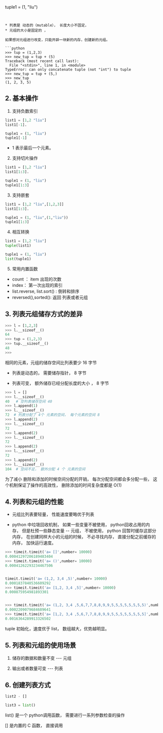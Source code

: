 
tuple1 = (1, "liu")
```


* 列表是 动态的（mutable）， 长度大小不固定，
* 元组的大小是固定的 ，

如果想对元组进行改变，只能开辟一块新的内存，创建新的元组。

```python
>>> tup = (1,2,3)
>>> new_tup = tup + (5)
Traceback (most recent call last):
  File "<stdin>", line 1, in <module>
TypeError: can only concatenate tuple (not "int") to tuple
>>> new_tup = tup + (5,)
>>> new_tup
(1, 2, 3, 5)
```


## 2. 基本操作

1. 支持负数索引
```python
list1 = [1,2 "liu"]
list1[-1].

tuple1 = (1, "liu")
tuple1[-1]
```
- 1 表示最后一个元素。


2. 支持切片操作

```python
list1 = [1,2 "liu"]
list1[1:3].

tuple1 = (1, "liu")
tuple1[1:3]
```


3. 支持嵌套


```python
list1 = [1,2 "liu",[1,2,3]]
list1[1:3].

tuple1 = (1, "liu",(1,"liu"))
tuple1[1:3]
```


4. 相互转换

```python
list1 = [1,2 "liu"]
tuple(list1)

tuple1 = (1, "liu")
list(tuple1)
```

5. 常用内置函数

* count ： item 出现的次数
* index： 第一次出现的索引
* list.reverse, list.sort() : 倒转和排序
* reversed(),sorted(): 返回 列表或者元组


## 3. 列表元组储存方式的差异

```python
>>> l = [1,2,3]
>>> l.__sizeof__()
64
>>> tup = (1,2,3)
>>> tup.__sizeof__()
48
>>>
```


相同的元素，元组的储存空间比列表要少 16 字节

* 列表是动态的， 需要储存指针， 8 字节

* 列表可变， 额外储存已经分配长度的大小 ， 8 字节

```python
>>> l = []
>>> l.__sizeof__()
40   # 空列表储存空间 40
>>> l.append(1)
>>> l.__sizeof__()
72  # 列表分配了 4个 元素的空间， 每个元素的空间 8
>>> l.append(2)
>>> l.__sizeof__()
72
>>> l.append(2)
>>> l.__sizeof__()
72
>>> l.append(2)
>>> l.__sizeof__()
72
>>> l.append(2)
>>> l.__sizeof__()
104  # 空间不足， 额外分配 4 个 元素的空间

```


为了减小 删除和添加的时候空间分配的开销， 每次分配空间都会多分配一些， 这个机制保证了操作的高效性， 删除添加的时间复杂度都是 O(1)


## 4. 列表和元组的性能

* 元组比列表要轻量， 性能速度要略优于列表


* python 中垃圾回收机制， 如果一些变量不被使用， python回收占用的内存， 但是杜预一些静态变量 -- 元组， 不被使用， python 回暂时缓存这部分内存， 在创建同样大小的元组的时候， 不必寻找内存， 直接分配之前缓存的内存， 加快运行速度。


```python
>>> timeit.timeit('a= []',number= 10000)
0.00041297206189483404
>>> timeit.timeit('a= ()',number= 10000)
0.00041262293234467506


timeit.timeit('a= (1,2, 3,4 ,5)',number= 10000)
0.0001837840536609292
>>> timeit.timeit('a= [1,2, 3,4 ,5]',number= 10000)
0.000875954981893301


>>> timeit.timeit('a= (1,2, 3,4 ,5,6,7,7,8,8,9,9,5,5,5,5,5,5,5,5)',number= 10000)
0.0002209079684689641
>>> timeit.timeit('a= [1,2, 3,4 ,5,6,7,7,8,8,9,9,5,5,5,5,5,5,5,5]',number= 10000)
0.0016364289913326502

```

tuple 初始化，速度优于 list，  数组越大，优势越明显。



## 5. 列表和元组的使用场景

1. 储存的数据和数量不变 --- 元组

2. 输出或者数量可变  --- 列表



##  6. 创建列表方式

```python
list2 - []

list3 = list()

```

list() 是一个 python调用函数， 需要进行一系列参数检查的操作

[]  是内置的 C 函数， 直接调用



























